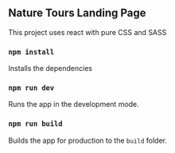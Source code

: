 ## Nature Tours Landing Page

This project uses react with pure CSS and SASS

### `npm install`
Installs the dependencies

### `npm run dev`

Runs the app in the development mode.

### `npm run build`

Builds the app for production to the `build` folder.

